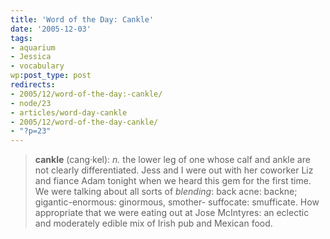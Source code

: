 ```yaml
---
title: 'Word of the Day: Cankle'
date: '2005-12-03'
tags:
- aquarium
- Jessica
- vocabulary
wp:post_type: post
redirects:
- 2005/12/word-of-the-day:-cankle/
- node/23
- articles/word-day-cankle
- 2005/12/word-of-the-day-cankle/
- "?p=23"
---
```


> **cankle** (cang·kel): _n._ the lower leg of one whose calf and ankle are not clearly differentiated.
Jess and I were out with her coworker Liz and fiance Adam tonight when we heard this gem for the first time. We were talking about all sorts of _blending_: back acne: backne; gigantic-enormous: ginormous, smother- suffocate: smufficate. How appropriate that we were eating out at Jose McIntyres: an eclectic and moderately edible mix of Irish pub and Mexican food.
